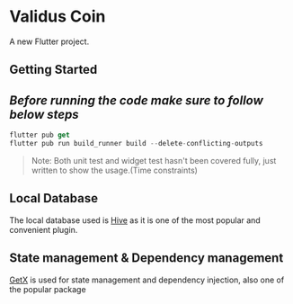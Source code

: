 # Validus Coin

A new Flutter project.

## Getting Started

## _Before running the code make sure to follow below steps_
```dart
flutter pub get
flutter pub run build_runner build --delete-conflicting-outputs
```

> Note: Both unit test and widget test hasn't been covered fully, just written to show the usage.(Time constraints)

## Local Database

The local database used is [Hive](https://pub.dev/packages/hive) as it is one of the most popular and convenient plugin.

## State management & Dependency management
[GetX](https://pub.dev/packages/get#about-get) is used for state management and dependency injection, also one of the popular package 